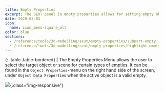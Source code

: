 ```yaml
---
title: Empty Properties
excerpt: The SEUT panel in empty properties allows for setting empty object and scene references.
date: 2020-03-03
icon:
  name: icon_menu-square_alt
color: blue
sections:
  - /reference/tools/3d-modelling/seut/empty-properties/subpart-empty
  - /reference/tools/3d-modelling/seut/empty-properties/highlight-empty
---
```


<div class="table-responsive">

{: .table .table-bordered}
| The Empty Properties Menu allows the user to select the target object or scene for certain types of empties. It can be found in the `Object Properties`-menu on the right hand side of the screen, under `Object Data Properties` when the active object is a valid empty.

</div>

![](/modding-reference/assets/images/reference/seut/empty-menu.png){:class="img-responsive"}
